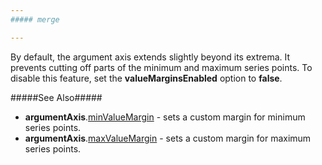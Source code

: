 ```yaml
---
##### merge

---
```

By default, the argument axis extends slightly beyond its extrema. It prevents cutting off parts of the minimum and maximum series points. To disable this feature, set the **valueMarginsEnabled** option to **false**.

#####See Also#####
- **argumentAxis**.[minValueMargin](/api-reference/20%20Data%20Visualization%20Widgets/dxChart/1%20Configuration/commonAxisSettings/minValueMargin.md '/Documentation/ApiReference/UI_Components/dxChart/Configuration/argumentAxis/#minValueMargin') - sets a custom margin for minimum series points.
- **argumentAxis**.[maxValueMargin](/api-reference/20%20Data%20Visualization%20Widgets/dxChart/1%20Configuration/commonAxisSettings/maxValueMargin.md '/Documentation/ApiReference/UI_Components/dxChart/Configuration/argumentAxis/#maxValueMargin') - sets a custom margin for maximum series points.